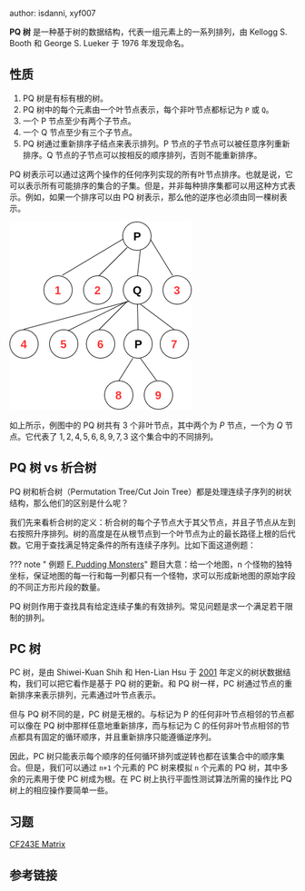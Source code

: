 author: isdanni, xyf007

**PQ 树** 是一种基于树的数据结构，代表一组元素上的一系列排列，由 Kellogg S. Booth 和 George S. Lueker 于 1976 年发现命名。

## 性质

1. PQ 树是有标有根的树。
2. PQ 树中的每个元素由一个叶节点表示，每个非叶节点都标记为 `P` 或 `Q`。
3. 一个 P 节点至少有两个子节点。
4. 一个 Q 节点至少有三个子节点。
5. PQ 树通过重新排序子结点来表示排列。P 节点的子节点可以被任意序列重新排序。Q 节点的子节点可以按相反的顺序排列，否则不能重新排序。

PQ 树表示可以通过这两个操作的任何序列实现的所有叶节点排序。也就是说，它可以表示所有可能排序的集合的子集。但是，并非每种排序集都可以用这种方式表示。例如，如果一个排序可以由 PQ 树表示，那么他的逆序也必须由同一棵树表示。

![](./images/pq-tree.png)

如上所示，例图中的 PQ 树共有 $3$ 个非叶节点，其中两个为 $P$ 节点，一个为 $Q$ 节点。它代表了 ${1, 2, 4, 5, 6, 8, 9, 7, 3}$ 这个集合中的不同排列。

## PQ 树 vs 析合树

PQ 树和析合树（Permutation Tree/Cut Join Tree）都是处理连续子序列的树状结构，那么他们的区别是什么呢？

我们先来看析合树的定义：析合树的每个子节点大于其父节点，并且子节点从左到右按照升序排列。树的高度是在从根节点到一个叶节点为止的最长路径上根的后代数。它用于查找满足特定条件的所有连续子序列。比如下面这道例题：

??? note " 例题 [F. Pudding Monsters](https://codeforces.com/contest/526/problem/F)"
    题目大意：给一个地图，n 个怪物的独特坐标，保证地图的每一行和每一列都只有一个怪物，求可以形成新地图的原始字段的不同正方形片段的数量。

PQ 树则作用于查找具有给定连续子集的有效排列。常见问题是求一个满足若干限制的排列。

## PC 树

PC 树，是由 Shiwei-Kuan Shih 和 Hen-Lian Hsu 于 [2001](https://www.researchgate.net/publication/221427187_PC-trees_vs_PQ-trees) 年定义的树状数据结构，我们可以把它看作是基于 PQ 树的更新。和 PQ 树一样，PC 树通过节点的重新排序来表示排列，元素通过叶节点表示。

但与 PQ 树不同的是，PC 树是无根的。与标记为 P 的任何非叶节点相邻的节点都可以像在 PQ 树中那样任意地重新排序，而与标记为 C 的任何非叶节点相邻的节点都具有固定的循环顺序，并且重新排序只能遵循逆序列。

因此，PC 树只能表示每个顺序的任何循环排列或逆转也都在该集合中的顺序集合。但是，我们可以通过 `n+1` 个元素的 PC 树来模拟 `n` 个元素的 PQ 树，其中多余的元素用于使 PC 树成为根。在 PC 树上执行平面性测试算法所需的操作比 PQ 树上的相应操作要简单一些。

## 习题

[CF243E Matrix](http://codeforces.com/problemset/problem/243/E)

## 参考链接

[^ref1]: [PQ tree - Wikipedia](https://en.wikipedia.org/wiki/PQ_tree)

[^ref2]: [PC-trees vs. PQ-trees](https://www.researchgate.net/publication/221427187_PC-trees_vs_PQ-trees)

[^ref3]: [Breakpoint Distance and PQ-Trees](https://www.researchgate.net/publication/221313779_Breakpoint_Distance_and_PQ-Trees)

[^ref4]: [PQ Tree vs Permutation Tree](https://codeforces.com/blog/entry/69158?#comment-536295)
